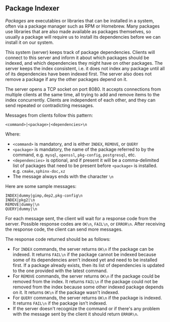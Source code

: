 ## Package Indexer

*Packages* are executables or libraries that can be installed in a system, often via a package manager such as RPM or Homebrew. Many packages use libraries that are also made available as packages themselves, so usually a package will require us to install its dependencies before we can install it on our system.

This system (server) keeps track of package dependencies. Clients will connect to this server and inform it about which packages should be indexed, and which dependencies they might have on other packages. The server keeps the index consistent, i.e. it does not index any package until all of its dependencies have been indexed first. The server also does not remove a package if any the other packages depend on it.

The server opens a TCP socket on port 8080. It accepts connections from multiple clients at the same time, all trying to add and remove items to the index concurrently. Clients are independent of each other, and they can send repeated or contradicting messages.

Messages from clients follow this pattern:

```
<command>|<package>|<dependencies>\n
```

Where:

* `<command>` is mandatory, and is either `INDEX`, `REMOVE`, or `QUERY`
* `<package>` is mandatory, the name of the package referred to by the command, e.g. `mysql`, `openssl`, `pkg-config`, `postgresql`, etc.
* `<dependencies>` is optional, and if present it will be a comma-delimited list of packages that need to be present before `<package>` is installed. e.g. `cmake,sphinx-doc,xz`
* The message always ends with the character `\n`

Here are some sample messages:

```
INDEX|dummy|gimp,dep2,pkg-config\n
INDEX|pkg2|\n
REMOVE|dummy|\n
QUERY|dummy|\n
```

For each message sent, the client will wait for a response code from the server. Possible response codes are `OK\n`, `FAIL\n`, or `ERROR\n`. After receiving the response code, the client can send more messages.

The response code returned should be as follows:

- For `INDEX` commands, the server returns `OK\n` if the package can be indexed. It returns `FAIL\n` if the package cannot be indexed because some of its dependencies aren't indexed yet and need to be installed first. If a package already exists, then its list of dependencies is updated to the one provided with the latest command.
- For `REMOVE` commands, the server returns `OK\n` if the package could be removed from the index. It returns `FAIL\n` if the package could not be removed from the index because some other indexed package depends on it. It returns `OK\n` if the package wasn't indexed.
- For `QUERY` commands, the server returns `OK\n` if the package is indexed. It returns `FAIL\n` if the package isn't indexed.
- If the server doesn't recognize the command or if there's any problem with the message sent by the client it should return `ERROR\n`.
